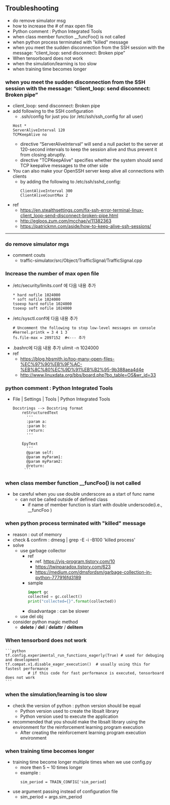 
## Troubleshooting
* do remove simulator msg 
* how to increase the # of max open file
* Python comment : Python Integrated Tools
* when class member function __funcFoo() is not called
* when python process terminated with "killed" message
* when you meet the sudden disconnection from the SSH session with the message: “client_loop: send disconnect: Broken pipe”
* When tensorboard does not work
* when the simulation/learning is too slow
* when training time becomes longer


### when you meet the sudden disconnection from the SSH session with the message: “client_loop: send disconnect: Broken pipe”
* client_loop: send disconnect: Broken pipe
* add following to the SSH configuration 
  * .ssh/config for just you (or /etc/ssh/ssh_config for all user)
  ```text
  Host *
  ServerAliveInterval 120
  TCPKeepAlive no
  ```
  * directive “ServerAliveInterval“ will send a null packet to the server at 120-second intervals to keep the session alive and thus prevent it from closing abruptly.
  * directive "TCPKeepAlive" specifies whether the system should send TCP keepalive messages to the other side
* You can also make your OpenSSH server keep alive all connections with clients 
  * by adding the following to /etc/ssh/sshd_config:
    ```text
    ClientAliveInterval 300
    ClientAliveCountMax 2
    ```
* ref
  * https://en.stealthsettings.com/fix-ssh-error-terminal-linux-client_loop-send-disconnect-broken-pipe.html
  * http://egloos.zum.com/mcchae/v/11382363
  * https://patrickmn.com/aside/how-to-keep-alive-ssh-sessions/
<hr>

### do remove simulator mgs 
* comment couts
  * traffic-simulator/src/Object/TrafficSignal/TrafficSignal.cpp

### Increase the number of max open file
* /etc/security/limits.conf 에 다음 내용 추가
    ```
    * hard nofile 1024000
    * soft nofile 1024000
    tsoexp hard nofile 1024000
    tsoexp soft nofile 1024000
    ```
* /etc/sysctl.conf에 다음 내용 추가
    ```
    # Uncomment the following to stop low-level messages on console
    #kernel.printk = 3 4 1 3
    fs.file-max = 2097152  #<--- 추가 
    ```
* .bashrc에 다음 내용 추가
   ulimit -n 1024000
* ref
  * https://blog.hbsmith.io/too-many-open-files-%EC%97%90%EB%9F%AC-%EB%8C%80%EC%9D%91%EB%B2%95-9b388aea4d4e
  * http://www.linuxdata.org/bbs/board.php?bo_table=OS&wr_id=33

### python comment : Python Integrated Tools
* File | Settings | Tools | Python Integrated Tools
   ```
   Docstrings --> Docstring format
       reStructuredText
         '''
         :param a:
         :param b:
         :return:
         '''
  
       EpyText
         '''
         @param self:
         @param myParam1:
         @param myParam2:
         @return:
        ```
  
### when class member function __funcFoo() is not called
* be careful when you use double underscore as a start of func name  
  * can not be called outside of defined class 
    * if name of member function is start with double underscode(i.e., __funcFoo )

  

### when python process terminated with "killed" message
* reason :  out of memory
* check & confirm :  dmesg | grep -E -i -B100 'killed process' 
* solve
  * use garbage collector
    * ref
      * ref. https://yjs-program.tistory.com/10    
      * https://twinparadox.tistory.com/623  
      * https://medium.com/dmsfordsm/garbage-collection-in-python-777916fd3189
    * sample
       ```python
       import gc
       collected = gc.collect()
       print("collected={}".format(collected))
       ```
    * disadvantage : can be slower
  * use del obj
* consider python magic method
  * __delete__ / __del__ / __delattr__ / __delitem__



### When tensorbord does not work

    ```python
    tf.config.experimental_run_functions_eagerly(True) # used for debuging and development
    tf.compat.v1.disable_eager_execution()  # usually using this for fastest performance
              # if this code for fast performance is executed, tensorboard does not work
    ``` 

### when the simulation/learning is too slow
* check the version of python : python version should be equal
  * Python version used to create the libsalt library
  * Python version used to execute the application
* recommended that you should make the libsalt library using the environment for the reinforcement learning program execution
  * After creating the reinforcement learning program execution environment

### when training time becomes longer
* training time become longer multiple times when we use config.py 
  * more then 5 ~ 10 times longer 
  * example :
     ```
     sim_period = TRAIN_CONFIG['sim_period] 
     ```
* use argument passing instead of configuration file
  * sim_period = args.sim_period